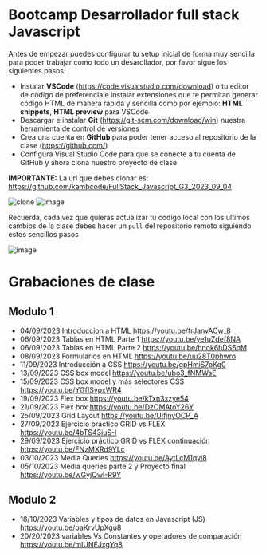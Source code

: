 # Bootcamp Desarrollador full stack Javascript

Antes de empezar puedes configurar tu setup inicial de forma muy sencilla para poder trabajar como todo un desarollador, por favor sigue los siguientes pasos:

- Instalar **VSCode** (https://code.visualstudio.com/download) o tu editor de código de preferencia e instalar extensiones que te permitan generar código HTML de manera rápida y sencilla como por ejemplo: **HTML snippets**, **HTML preview** para VSCode
- Descargar e instalar **Git** (https://git-scm.com/download/win) nuestra herramienta de control de versiones
- Crea una cuenta en **GitHub** para poder tener acceso al repositorio de la clase (https://github.com/)
- Configura Visual Studio Code para que se conecte a tu cuenta de GitHub y ahora clona nuestro proyecto de clase

**IMPORTANTE:** La url que debes clonar es: https://github.com/kambcode/FullStack_Javascript_G3_2023_09_04

![clone](https://github.com/kambcode/FullStack_Javascript_G3_2023_09_04/assets/137812574/b49be206-5c67-40e8-a567-bdd957c549eb)
![image](https://github.com/KamiloMontoya/kambcode_g1/assets/11945476/ca0ce2ad-72ec-431d-b3e1-55b84c64ec13)

Recuerda, cada vez que quieras actualizar tu codigo local con los ultimos cambios de la clase debes hacer un `pull` del repositorio remoto siguiendo estos sencillos pasos

![image](https://github.com/KamiloMontoya/kambcode_g1/assets/11945476/8d8f7da6-aa4c-4d67-9dec-59cd360bda0f)

# Grabaciones de clase
## Modulo 1
- 04/09/2023 Introduccion a HTML https://youtu.be/frJanvACw_8
- 06/09/2023 Tablas en HTML Parte 1 https://youtu.be/ye1uZdef8NA
- 06/09/2023 Tablas en HTML Parte 2 https://youtu.be/hnok6hDS6qM
- 08/09/2023 Formularios en HTML https://youtu.be/uu28T0phwro
- 11/09/2023 Introducción a CSS https://youtu.be/gpHmiS7pKg0
- 13/09/2023 CSS box model https://youtu.be/ubo3_fNMWsE
- 15/09/2023 CSS box model y más selectores CSS https://youtu.be/YGfISvpxWR4
- 19/09/2023 Flex box https://youtu.be/kTxn3xzye54
- 21/09/2023 Flex box https://youtu.be/DzOMAtoY26Y
- 25/09/2023 Grid Layout https://youtu.be/UifjnyOCP_A
- 27/09/2023 Ejercicio práctico GRID vs FLEX https://youtu.be/4bTS43iuS-I
- 29/09/2023 Ejercicio práctico GRID vs FLEX continuación https://youtu.be/FNzMXRd9YLc
- 03/10/2023 Media Queries https://youtu.be/AytLcM1qyi8
- 05/10/2023 Media queries parte 2 y Proyecto final https://youtu.be/wGyjQwI-R9Y
## Modulo 2
- 18/10/2023 Variables y tipos de datos en Javascript (JS) https://youtu.be/paKrvUpXgu8
- 20/20/2023 variables Vs Constantes y operadores de comparación https://youtu.be/mIUNEJxgYq8